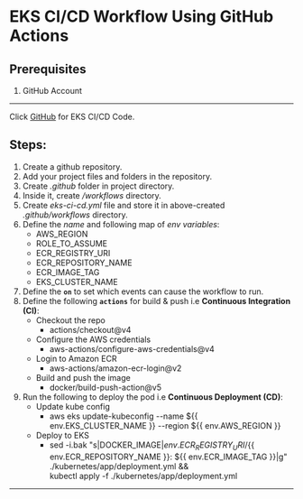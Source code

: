 # EKS CI/CD Workflow Using GitHub Actions

## Prerequisites
1. GitHub Account

---

Click [GitHub](https://github.com/inflection-sahil/reancare/blob/master/.github/workflows/eks-ci-cd.yml) for EKS CI/CD Code.

## Steps:
1. Create a github repository.
2. Add your project files and folders in the repository.
2. Create *.github* folder in project directory.
3. Inside it, create */workflows* directory.
4. Create *eks-ci-cd.yml* file and store it in above-created *.github/workflows* directory.
5. Define the *name* and following map of *env variables*:
    - AWS_REGION
    - ROLE_TO_ASSUME
    - ECR_REGISTRY_URI
    - ECR_REPOSITORY_NAME
    - ECR_IMAGE_TAG
    - EKS_CLUSTER_NAME
6. Define the **`on`** to set which events can cause the workflow to run.
7. Define the following **`actions`** for build & push i.e **Continuous Integration (CI)**:
    - Checkout the repo
        - actions/checkout@v4
    - Configure the AWS credentials
        - aws-actions/configure-aws-credentials@v4
    - Login to Amazon ECR
        - aws-actions/amazon-ecr-login@v2
    - Build and push the image
        - docker/build-push-action@v5
8. Run the following to deploy the pod i.e **Continuous Deployment (CD)**:
    - Update kube config
        - aws eks update-kubeconfig --name ${{ env.EKS_CLUSTER_NAME }} --region ${{ env.AWS_REGION }}
    - Deploy to EKS
        - sed -i.bak "s|DOCKER_IMAGE|${{ env.ECR_REGISTRY_URI }}/${{ env.ECR_REPOSITORY_NAME }}: ${{ env.ECR_IMAGE_TAG }}|g" ./kubernetes/app/deployment.yml && \
        kubectl apply -f ./kubernetes/app/deployment.yml

---